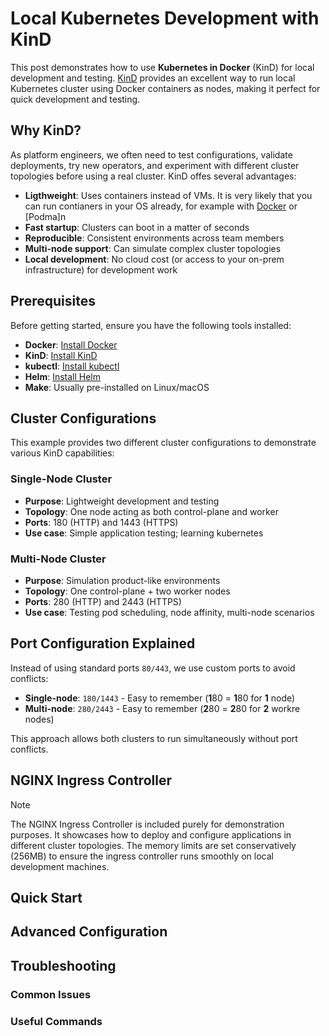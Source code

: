 # Local Kubernetes Development with KinD

This post demonstrates how to use **Kubernetes in Docker** (KinD) for local development and testing. [KinD] provides an excellent way to run local Kubernetes cluster 
using Docker containers as nodes, making it perfect for quick development and testing.

## Why KinD?

As platform engineers, we often need to test configurations, validate deployments, try new operators, and experiment with different cluster topologies before 
using a real cluster. KinD offes several advantages:

- **Ligthweight**: Uses containers instead of VMs. It is very likely that you can run contianers in your OS already, for example with [Docker] or [Podma]n
- **Fast startup**: Clusters can boot in a matter of seconds
- **Reproducible**: Consistent environments across team members
- **Multi-node support**: Can simulate complex cluster topologies
- **Local development**: No cloud cost (or access to your on-prem infrastructure) for development work

## Prerequisites

Before getting started, ensure you have the following tools installed:

- **Docker**: [Install Docker](https://docs.docker.com/get-docker/)
- **KinD**: [Install KinD](https://kind.sigs.k8s.io/docs/user/quick-start/)
- **kubectl**: [Install kubectl](https://kubernetes.io/docs/tasks/tools/)
- **Helm**: [Install Helm](https:/helm.sh/docs/intro/install/)
- **Make**: Usually pre-installed on Linux/macOS

## Cluster Configurations

This example provides two different cluster configurations to demonstrate various KinD capabilities:

### Single-Node Cluster

- **Purpose**: Lightweight development and testing
- **Topology**: One node acting as both control-plane and worker
- **Ports**: 180 (HTTP) and 1443 (HTTPS)
- **Use case**: Simple application testing; learning kubernetes

### Multi-Node Cluster

- **Purpose**: Simulation product-like environments
- **Topology**: One control-plane + two worker nodes
- **Ports**: 280 (HTTP) and 2443 (HTTPS)
- **Use case**: Testing pod scheduling, node affinity, multi-node scenarios

## Port Configuration Explained

Instead of using standard ports `80/443`, we use custom ports to avoid conflicts:

- **Single-node**: `180/1443` - Easy to remember (**1**80 = **1**80 for **1** node)
- **Multi-node**: `280/2443` - Easy to remember (**2**80 = **2**80 for **2** workre nodes)

This approach allows both clusters to run simultaneously without port conflicts.

## NGINX Ingress Controller

> [!NOTE]  
> The NGINX Ingress Controller is included purely for demonstration purposes. It showcases how to deploy and configure applications
> in different cluster topologies. The memory limits are set conservatively (256MB) to ensure the ingress controller runs smoothly
> on local development machines.

## Quick Start

## Advanced Configuration

## Troubleshooting

### Common Issues

### Useful Commands

[Docker]: https://www.docker.com
[KinD]: https://kind.sigs.k8s.io
[Podman]: https://podman.io
